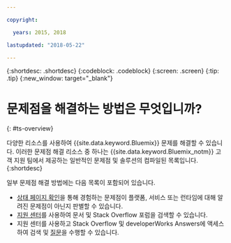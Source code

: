 ```yaml
---

copyright:

  years: 2015, 2018

lastupdated: "2018-05-22"

---
```


{:shortdesc: .shortdesc}
{:codeblock: .codeblock}
{:screen: .screen}
{:tip: .tip}
{:new_window: target="_blank"}


# 문제점을 해결하는 방법은 무엇입니까?
{: #ts-overview}

다양한 리소스를 사용하여 {{site.data.keyword.Bluemix}} 문제를 해결할 수 있습니다. 이러한 문제점 해결 리소스 중 하나는 {{site.data.keyword.Bluemix_notm}} 고객 지원 팀에서 제공하는 일반적인 문제점 및 솔루션의 컴파일된 목록입니다.
{:shortdesc}

일부 문제점 해결 방법에는 다음 목록이 포함되어 있습니다.
* [상태 페이지 확인](/docs/get-support/ViewStatus.html#viewing-bluemix-status)을 통해 경험하는 문제점이 플랫폼, 서비스 또는 런타임에 대해 알려진 문제점이 아닌지 판별할 수 있습니다.
* [지원 센터](/docs/get-support/howtogetsupport.html#using-avatar)를 사용하여 문서 및 Stack Overflow 포럼을 검색할 수 있습니다.
* 지원 센터를 사용하고 Stack Overflow 및 developerWorks Answers에 액세스하여 검색 및 [질문](/docs/get-support/howtogetsupport.html#asking-a-question)을 수행할 수 있습니다.
